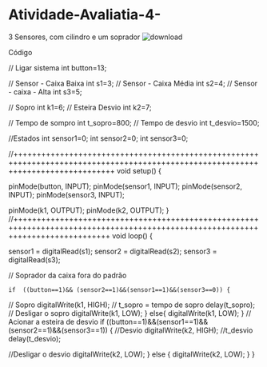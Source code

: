 # Atividade-Avaliatia-4-
3 Sensores, com cilindro e um soprador
![download](https://user-images.githubusercontent.com/103466894/175140698-949ce958-4802-4de8-a2f3-df241884a886.png)

Código
 

// Ligar sistema
int button=13;

// Sensor - Caixa Baixa 
int s1=3; 
// Sensor - Caixa Média 
int s2=4;
// Sensor - caixa - Alta
int s3=5; 

// Sopro
int k1=6;
// Esteira Desvio
int k2=7;

// Tempo de sompro
int t_sopro=800; 
 // Tempo de desvio
int t_desvio=1500; 

//Estados
int sensor1=0;
int sensor2=0;
int sensor3=0;

//++++++++++++++++++++++++++++++++++++++++++++++++++++++++++++++++++++++++++++++++++++++++++++++++++++++++++++++++++++++++++++++++++
void setup() {
  
pinMode(button, INPUT);
pinMode(sensor1, INPUT);
pinMode(sensor2, INPUT);
pinMode(sensor3, INPUT);

pinMode(k1, OUTPUT);
pinMode(k2, OUTPUT); 
}
//+++++++++++++++++++++++++++++++++++++++++++++++++++++++++++++++++++++++++++++++++++++++++++++++++++++++++++++++++++++++++++++++++
void loop() {
  
sensor1 = digitalRead(s1);
sensor2 = digitalRead(s2);
sensor3 = digitalRead(s3);

// Soprador da caixa fora do padrão

    if  ((button==1)&& (sensor2==1)&&(sensor1==1)&&(sensor3==0)) {
  // Sopro
  digitalWrite(k1, HIGH); 
// t_sopro = tempo de sopro
delay(t_sopro); 
// Desligar o sopro
digitalWrite(k1, LOW); 
}
    else{
digitalWrite(k1, LOW);
}
// Acionar a esteira de desvio
    if ((button==1)&&(sensor1==1)&&(sensor2==1)&&(sensor3==1)) {
 //Desvio
digitalWrite(k2, HIGH); 
//t_desvio
delay(t_desvio);

//Desligar o desvio
digitalWrite(k2, LOW); 
}
    else {
  digitalWrite(k2, LOW); 
  }
}
